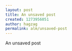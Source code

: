 ```yaml
---
layout: post
title: An unsaved post
created: 1273956051
author: hagzag
permalink: alm/unsaved-post
---
```

<p>An unsaved post</p>
